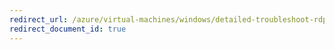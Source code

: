 ```yaml
---
redirect_url: /azure/virtual-machines/windows/detailed-troubleshoot-rdp
redirect_document_id: true
---
```

